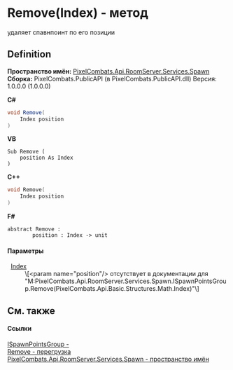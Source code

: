 # Remove(Index) - метод


удаляет спавнпоинт по его позиции



## Definition
**Пространство имён:** <a href="0971793b-47eb-58b2-d7a8-6c570042d7d9">PixelCombats.Api.RoomServer.Services.Spawn</a>  
**Сборка:** PixelCombats.PublicAPI (в PixelCombats.PublicAPI.dll) Версия: 1.0.0.0 (1.0.0.0)

**C#**
``` C#
void Remove(
	Index position
)
```
**VB**
``` VB
Sub Remove ( 
	position As Index
)
```
**C++**
``` C++
void Remove(
	Index position
)
```
**F#**
``` F#
abstract Remove : 
        position : Index -> unit 
```



#### Параметры
<dl><dt>  <a href="ac5dc432-60d2-665e-4227-5491791da77a">Index</a></dt><dd>\[&lt;param name="position"/&gt; отсутствует в документации для "M:PixelCombats.Api.RoomServer.Services.Spawn.ISpawnPointsGroup.Remove(PixelCombats.Api.Basic.Structures.Math.Index)"\]</dd></dl>

## См. также


#### Ссылки
<a href="026709df-d5c6-d2ed-d995-84e15522be5c">ISpawnPointsGroup - </a>  
<a href="ae4de7ef-ce77-20f9-b521-677e6d39f738">Remove - перегрузка</a>  
<a href="0971793b-47eb-58b2-d7a8-6c570042d7d9">PixelCombats.Api.RoomServer.Services.Spawn - пространство имён</a>  
